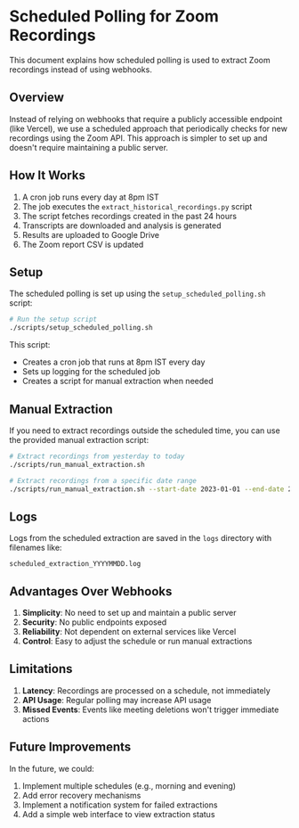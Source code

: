# Scheduled Polling for Zoom Recordings

This document explains how scheduled polling is used to extract Zoom recordings instead of using webhooks.

## Overview

Instead of relying on webhooks that require a publicly accessible endpoint (like Vercel), we use a scheduled approach that periodically checks for new recordings using the Zoom API. This approach is simpler to set up and doesn't require maintaining a public server.

## How It Works

1. A cron job runs every day at 8pm IST
2. The job executes the `extract_historical_recordings.py` script
3. The script fetches recordings created in the past 24 hours
4. Transcripts are downloaded and analysis is generated
5. Results are uploaded to Google Drive
6. The Zoom report CSV is updated

## Setup

The scheduled polling is set up using the `setup_scheduled_polling.sh` script:

```bash
# Run the setup script
./scripts/setup_scheduled_polling.sh
```

This script:
- Creates a cron job that runs at 8pm IST every day
- Sets up logging for the scheduled job
- Creates a script for manual extraction when needed

## Manual Extraction

If you need to extract recordings outside the scheduled time, you can use the provided manual extraction script:

```bash
# Extract recordings from yesterday to today
./scripts/run_manual_extraction.sh

# Extract recordings from a specific date range
./scripts/run_manual_extraction.sh --start-date 2023-01-01 --end-date 2023-01-31
```

## Logs

Logs from the scheduled extraction are saved in the `logs` directory with filenames like:
```
scheduled_extraction_YYYYMMDD.log
```

## Advantages Over Webhooks

1. **Simplicity**: No need to set up and maintain a public server
2. **Security**: No public endpoints exposed
3. **Reliability**: Not dependent on external services like Vercel
4. **Control**: Easy to adjust the schedule or run manual extractions

## Limitations

1. **Latency**: Recordings are processed on a schedule, not immediately
2. **API Usage**: Regular polling may increase API usage
3. **Missed Events**: Events like meeting deletions won't trigger immediate actions

## Future Improvements

In the future, we could:
1. Implement multiple schedules (e.g., morning and evening)
2. Add error recovery mechanisms
3. Implement a notification system for failed extractions
4. Add a simple web interface to view extraction status 